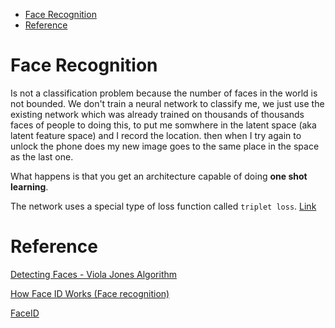 <!--ts-->
   * [Face Recognition](#face-recognition)
   * [Reference](#reference)

<!-- Added by: gil_diy, at: Tue 08 Feb 2022 10:05:51 IST -->

<!--te-->

# Face Recognition

Is not a classification problem because the number of faces in the world is not bounded.
We don't train a neural network to classify me, we just use the existing network which was already trained on thousands of thousands faces of people to doing this, to put me somwhere in the latent space (aka latent feature space) and I record the location. then when I try again to unlock the phone does my new image goes to the same place in the space as the last one.

What happens is that you get an architecture capable of doing **one shot learning**.

The network uses a special type of loss function called `triplet loss`.
[Link](https://medium.com/visionwizard/research-for-all-in-defense-of-triplet-loss-for-person-re-identification-9cce5616fb6)





# Reference

[Detecting Faces - Viola Jones Algorithm](https://youtu.be/uEJ71VlUmMQ)

[How Face ID Works (Face recognition)](https://youtu.be/mwTaISbA87A)


[FaceID ](https://towardsdatascience.com/how-i-implemented-iphone-xs-faceid-using-deep-learning-in-python-d5dbaa128e1d)